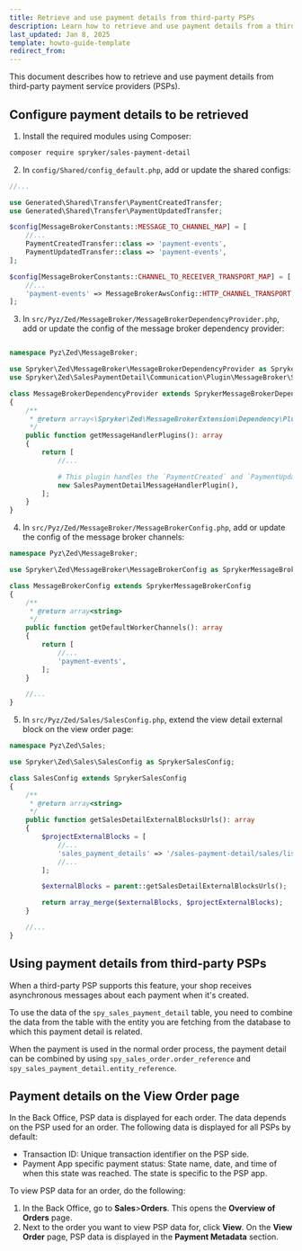 ```yaml
---
title: Retrieve and use payment details from third-party PSPs
description: Learn how to retrieve and use payment details from a third-party payment service providers
last_updated: Jan 8, 2025
template: howto-guide-template
redirect_from:
---
```


This document describes how to retrieve and use payment details from third-party payment service providers (PSPs).

## Configure payment details to be retrieved

1. Install the required modules using Composer:

```bash
composer require spryker/sales-payment-detail
```

2. In `config/Shared/config_default.php`, add or update the shared configs:

```php
//...

use Generated\Shared\Transfer\PaymentCreatedTransfer;
use Generated\Shared\Transfer\PaymentUpdatedTransfer;

$config[MessageBrokerConstants::MESSAGE_TO_CHANNEL_MAP] = [
    //...
    PaymentCreatedTransfer::class => 'payment-events',
    PaymentUpdatedTransfer::class => 'payment-events',
];

$config[MessageBrokerConstants::CHANNEL_TO_RECEIVER_TRANSPORT_MAP] = [
    //...
    'payment-events' => MessageBrokerAwsConfig::HTTP_CHANNEL_TRANSPORT,
];

```

3. In `src/Pyz/Zed/MessageBroker/MessageBrokerDependencyProvider.php`, add or update the config of the message broker dependency provider:

```php

namespace Pyz\Zed\MessageBroker;

use Spryker\Zed\MessageBroker\MessageBrokerDependencyProvider as SprykerMessageBrokerDependencyProvider;
use Spryker\Zed\SalesPaymentDetail\Communication\Plugin\MessageBroker\SalesPaymentDetailMessageHandlerPlugin;

class MessageBrokerDependencyProvider extends SprykerMessageBrokerDependencyProvider
{
    /**
     * @return array<\Spryker\Zed\MessageBrokerExtension\Dependency\Plugin\MessageHandlerPluginInterface>
     */
    public function getMessageHandlerPlugins(): array
    {
        return [
            //...

            # This plugin handles the `PaymentCreated` and `PaymentUpdated` messages sent from the Stripe App.
            new SalesPaymentDetailMessageHandlerPlugin(),
        ];
    }
}

```

4. In `src/Pyz/Zed/MessageBroker/MessageBrokerConfig.php`, add or update the config of the message broker channels:

```php
namespace Pyz\Zed\MessageBroker;

use Spryker\Zed\MessageBroker\MessageBrokerConfig as SprykerMessageBrokerConfig;

class MessageBrokerConfig extends SprykerMessageBrokerConfig
{
    /**
     * @return array<string>
     */
    public function getDefaultWorkerChannels(): array
    {
        return [
            //...
            'payment-events',
        ];
    }

    //...
}
```

5. In `src/Pyz/Zed/Sales/SalesConfig.php`, extend the view detail external block on the view order page:

```php
namespace Pyz\Zed\Sales;

use Spryker\Zed\Sales\SalesConfig as SprykerSalesConfig;

class SalesConfig extends SprykerSalesConfig
{
    /**
     * @return array<string>
     */
    public function getSalesDetailExternalBlocksUrls(): array
    {
        $projectExternalBlocks = [
            //...
            'sales_payment_details' => '/sales-payment-detail/sales/list',
            //...
        ];

        $externalBlocks = parent::getSalesDetailExternalBlocksUrls();

        return array_merge($externalBlocks, $projectExternalBlocks);
    }

    //...
}
```

## Using payment details from third-party PSPs

When a third-party PSP supports this feature, your shop receives asynchronous messages about each payment when it's created.

To use the data of the `spy_sales_payment_detail` table, you need to combine the data from the table with the entity you are fetching from the database to which this payment detail is related.

When the payment is used in the normal order process, the payment detail can be combined by using `spy_sales_order.order_reference` and `spy_sales_payment_detail.entity_reference`.

## Payment details on the View Order page

In the Back Office, PSP data is displayed for each order. The data depends on the PSP used for an order. The following data is displayed for all PSPs by default:
- Transaction ID: Unique transaction identifier on the PSP side.
- Payment App specific payment status: State name, date, and time of when this state was reached. The state is specific to the PSP app.

To view PSP data for an order, do the following:
1. In the Back Office, go to **Sales**>**Orders**.
  This opens the **Overview of Orders** page.
2. Next to the order you want to view PSP data for, click **View**.
On the **View Order** page, PSP data is displayed in the **Payment Metadata** section.
